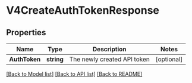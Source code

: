 # V4CreateAuthTokenResponse

## Properties

Name | Type | Description | Notes
------------ | ------------- | ------------- | -------------
**AuthToken** | **string** | The newly created API token | [optional] 

[[Back to Model list]](../README.md#documentation-for-models) [[Back to API list]](../README.md#documentation-for-api-endpoints) [[Back to README]](../README.md)


